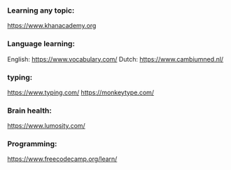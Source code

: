 ### Learning any topic:
  https://www.khanacademy.org
  
### Language learning:
  English:
    https://www.vocabulary.com/
  Dutch:
    https://www.cambiumned.nl/

### typing:
  https://www.typing.com/
  https://monkeytype.com/

### Brain health:
  https://www.lumosity.com/

### Programming:
  https://www.freecodecamp.org/learn/
  
